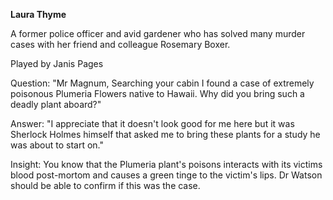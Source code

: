 **Laura Thyme**

A former police officer and avid gardener who has solved many murder cases with her friend and colleague Rosemary Boxer.

Played by Janis Pages

Question: "Mr Magnum, Searching your cabin I found a case of extremely poisonous Plumeria Flowers native to Hawaii. Why did you bring such a deadly plant aboard?"

Answer: "I appreciate that it doesn't look good for me here but it was Sherlock Holmes himself that asked me to bring these plants for a study he was about to start on."

Insight: You know that the Plumeria plant's poisons interacts with its victims blood post-mortom and causes a green tinge to the victim's lips. Dr Watson should be able to confirm if this was the case.
